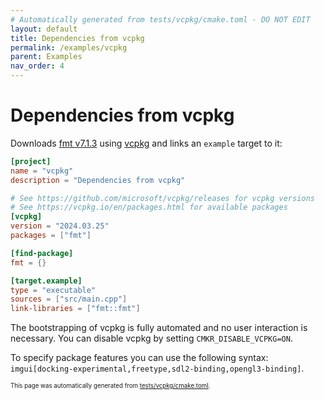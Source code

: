 ```yaml
---
# Automatically generated from tests/vcpkg/cmake.toml - DO NOT EDIT
layout: default
title: Dependencies from vcpkg
permalink: /examples/vcpkg
parent: Examples
nav_order: 4
---
```


# Dependencies from vcpkg

Downloads [fmt v7.1.3](https://fmt.dev/7.1.3/) using [vcpkg](https://vcpkg.io/) and links an `example` target to it:

```toml
[project]
name = "vcpkg"
description = "Dependencies from vcpkg"

# See https://github.com/microsoft/vcpkg/releases for vcpkg versions
# See https://vcpkg.io/en/packages.html for available packages
[vcpkg]
version = "2024.03.25"
packages = ["fmt"]

[find-package]
fmt = {}

[target.example]
type = "executable"
sources = ["src/main.cpp"]
link-libraries = ["fmt::fmt"]
```

The bootstrapping of vcpkg is fully automated and no user interaction is necessary. You can disable vcpkg by setting `CMKR_DISABLE_VCPKG=ON`.

To specify package features you can use the following syntax: `imgui[docking-experimental,freetype,sdl2-binding,opengl3-binding]`.

<sup><sub>This page was automatically generated from [tests/vcpkg/cmake.toml](https://github.com/build-cpp/cmkr/tree/main/tests/vcpkg/cmake.toml).</sub></sup>
